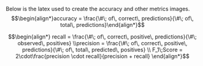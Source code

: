Below is the latex used to create the accuracy and other metrics images.
$$\begin{align*}accuracy = \frac{\#\; of\, correct\, predictions}{\#\; of\, total\, predictions}\end{align*}$$

 $$\begin{align*}
 recall = \frac{\#\; of\, correct\, positive\, predictions}{\#\; observed\, positives}
 \\precision = \frac{\#\; of\, correct\, positive\, predictions}{\#\; of\, total\, predicted\, positives}
 \\ F_1\;Score = 2\cdot\frac{precision \cdot recall}{precision + recall}
 \end{align*}$$